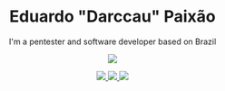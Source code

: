 <h1 align="center">Eduardo "Darccau" Paixão </h1>

<p align="center">I'm a pentester and software developer based on Brazil  </p>

<div align="center">
  <img src="https://c.tenor.com/4ssu5o9Myp8AAAAC/lilo-and-stitch-disney.gif">
</div>

<p align="center">
    <a href="#"><img src="https://img.shields.io/badge/Discord-7289DA?style=for-the-badge&logo=discord&logoColor=white"</a>
    <a href="https://br.linkedin.com/in/darccau"><img src="https://img.shields.io/badge/LinkedIn-0077B5?style=for-the-badge&logo=linkedin&logoColor=white"</a>
    <a href="darccau@protonmail.com"><img src="https://img.shields.io/badge/ProtonMail-8B89CC?style=for-the-badge&logo=protonmail&logoColor=white"</a>
</p>
